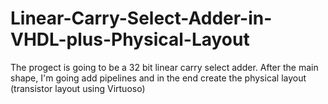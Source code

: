 # Linear-Carry-Select-Adder-in-VHDL-plus-Physical-Layout
The progect is going to be a 32 bit linear carry select adder. After the main shape, I'm going add pipelines and in the end create the physical layout (transistor layout using Virtuoso)
